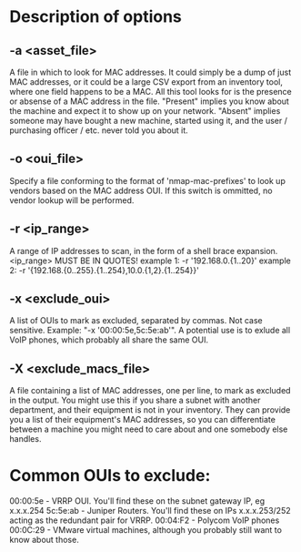 # Description of options

## -a <asset_file>
A file in which to look for MAC addresses. It could simply be a dump of just MAC addresses, or it could be
a large CSV export from an inventory tool, where one field happens to be a MAC. All this tool looks for is 
the presence or absense of a MAC address in the file. "Present" implies you know about the machine and 
expect it to show up on your network. "Absent" implies someone may have bought a new machine, started using it,
and the user / purchasing officer / etc. never told you about it.

## -o <oui_file>
Specify a file conforming to the format of 'nmap-mac-prefixes' to look up vendors based on the MAC address OUI.
If this switch is ommitted, no vendor lookup will be performed. 

## -r <ip_range>
A range of IP addresses to scan, in the form of a shell brace expansion. <ip_range> MUST BE IN QUOTES!
example 1: -r '192.168.0.{1..20}'
example 2: -r '{192.168.{0..255}.{1..254},10.0.{1,2}.{1..254}}'

## -x <exclude_oui>
A list of OUIs to mark as excluded, separated by commas. Not case sensitive. Example: "-x '00:00:5e,5c:5e:ab'". 
A potential use is to exlude all VoIP phones, which probably all share the same OUI.

## -X <exclude_macs_file>
A file containing a list of MAC addresses, one per line, to mark as excluded in the output. You might use this
if you share a subnet with another department, and their equipment is not in your inventory. They can provide
you a list of their equipment's MAC addresses, so you can differentiate between a machine you might need to care
about and one somebody else handles.

# Common OUIs to exclude:
00:00:5e - VRRP OUI. You'll find these on the subnet gateway IP, eg x.x.x.254
5c:5e:ab - Juniper Routers. You'll find these on IPs x.x.x.253/252 acting as the redundant pair for VRRP. 
00:04:F2 - Polycom VoIP phones
00:0C:29 - VMware virtual machines, although you probably still want to know about those. 

